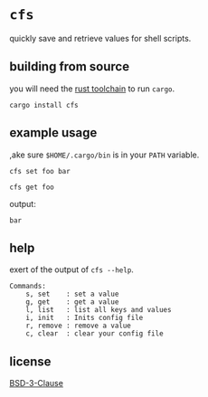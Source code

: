 # `cfs`

quickly save and retrieve values for shell scripts.

## building from source

you will need the [rust toolchain](https://rustup.rs) to run `cargo`.

```shell
cargo install cfs
```

## example usage

,ake sure `$HOME/.cargo/bin` is in your `PATH` variable.

```shell
cfs set foo bar
```

```shell
cfs get foo
```

output:

```
bar
```

## help

exert of the output of `cfs --help`.

```
Commands:
	s, set    : set a value
	g, get    : get a value
	l, list   : list all keys and values
	i, init   : Inits config file
	r, remove : remove a value
	c, clear  : clear your config file
```

## license

[BSD-3-Clause](LICENSE)